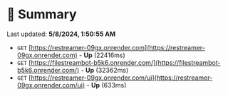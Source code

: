 # 📖 Summary
Last updated: **5/8/2024, 1:50:55 AM**

- `GET` [https://restreamer-09gx.onrender.com](https://restreamer-09gx.onrender.com) - **Up** (22416ms)
- `GET` [https://filestreambot-b5k6.onrender.com/](https://filestreambot-b5k6.onrender.com/) - **Up** (32362ms)
- `GET` [https://restreamer-09gx.onrender.com/ui](https://restreamer-09gx.onrender.com/ui) - **Up** (633ms)
